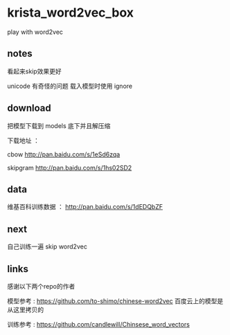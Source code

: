 # krista_word2vec_box
play with word2vec

## notes

看起来skip效果更好

unicode 有奇怪的问题 载入模型时使用 ignore

## download

把模型下载到 models 底下并且解压缩

下载地址 ： 

cbow http://pan.baidu.com/s/1eSd6zqa

skipgram http://pan.baidu.com/s/1hs02SD2

## data

维基百科训练数据 ： http://pan.baidu.com/s/1dEDQbZF

## next

自己训练一遍 skip word2vec

## links

感谢以下两个repo的作者

模型参考 : https://github.com/to-shimo/chinese-word2vec  百度云上的模型是从这里拷贝的

训练参考 : https://github.com/candlewill/Chinsese_word_vectors
